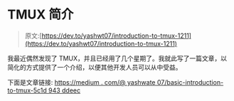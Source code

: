# TMUX 简介

> 原文:[https://dev.to/yashwt07/introduction-to-tmux-1211](https://dev.to/yashwt07/introduction-to-tmux-1211)

我最近偶然发现了 TMUX，并且已经用了几个星期了。我就此写了一篇文章，以简化的方式提供了一个介绍，以便其他开发人员可以从中受益。

下面是文章链接:
[https://medium . com/@ yashwate 07/basic-introduction-to-tmux-5c1d 943 ddeec](https://medium.com/@yashwate07/basic-introduction-to-tmux-5c1d943ddeec)